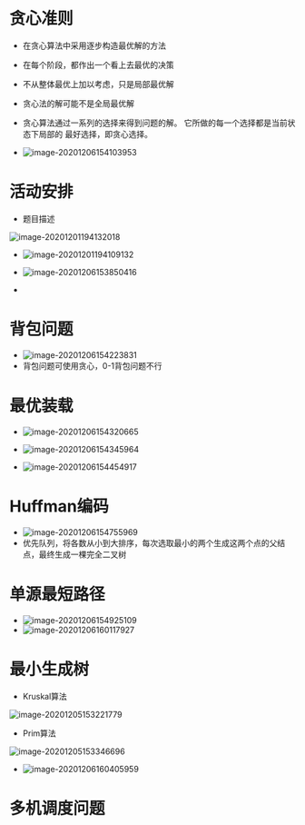 # 贪心准则

- 在贪心算法中采用逐步构造最优解的方法
- 在每个阶段，都作出一个看上去最优的决策

- 不从整体最优上加以考虑，只是局部最优解
- 贪心法的解可能不是全局最优解

- 贪心算法通过一系列的选择来得到问题的解。
  它所做的每一个选择都是当前状态下局部的
  最好选择，即贪心选择。
- ![image-20201206154103953](C:\Users\hp\AppData\Roaming\Typora\typora-user-images\image-20201206154103953.png)

# 活动安排

- 题目描述

![image-20201201194132018](C:\Users\hp\AppData\Roaming\Typora\typora-user-images\image-20201201194132018.png)

- ![image-20201201194109132](C:\Users\hp\AppData\Roaming\Typora\typora-user-images\image-20201201194109132.png)

- ![image-20201206153850416](C:\Users\hp\AppData\Roaming\Typora\typora-user-images\image-20201206153850416.png)
- 

# 背包问题

- ![image-20201206154223831](C:\Users\hp\AppData\Roaming\Typora\typora-user-images\image-20201206154223831.png)
- 背包问题可使用贪心，0-1背包问题不行

# 最优装载

- ![image-20201206154320665](C:\Users\hp\AppData\Roaming\Typora\typora-user-images\image-20201206154320665.png)
- ![image-20201206154345964](C:\Users\hp\AppData\Roaming\Typora\typora-user-images\image-20201206154345964.png)

- ![image-20201206154454917](C:\Users\hp\AppData\Roaming\Typora\typora-user-images\image-20201206154454917.png)



# Huffman编码

- ![image-20201206154755969](C:\Users\hp\AppData\Roaming\Typora\typora-user-images\image-20201206154755969.png)
- 优先队列，将各数从小到大排序，每次选取最小的两个生成这两个点的父结点，最终生成一棵完全二叉树





# 单源最短路径

- ![image-20201206154925109](C:\Users\hp\AppData\Roaming\Typora\typora-user-images\image-20201206154925109.png)
- ![image-20201206160117927](C:\Users\hp\AppData\Roaming\Typora\typora-user-images\image-20201206160117927.png)





# 最小生成树

- Kruskal算法

![image-20201205153221779](C:\Users\hp\AppData\Roaming\Typora\typora-user-images\image-20201205153221779.png)

- Prim算法

![image-20201205153346696](C:\Users\hp\AppData\Roaming\Typora\typora-user-images\image-20201205153346696.png)

- ![image-20201206160405959](C:\Users\hp\AppData\Roaming\Typora\typora-user-images\image-20201206160405959.png)





# 多机调度问题



